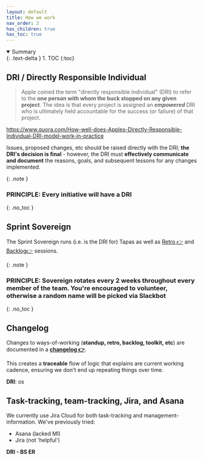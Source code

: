 ```yaml
---
layout: default
title: How we work
nav_order: 3
has_children: true
has_toc: true
---
```

<details open markdown="block">
  <summary>
    Summary
  </summary>
  {: .text-delta }
1. TOC
{:toc}
</details>

## DRI / Directly Responsible Individual

> Apple coined the term "directly responsible individual" (DRI) to refer to the **one person with whom the buck stopped on any given project**. The idea is that every project is assigned an ***empowered*** DRI who is ultimately held accountable for the success (or failure) of that project.

https://www.quora.com/How-well-does-Apples-Directly-Responsible-Individual-DRI-model-work-in-practice

Issues, proposed changes, etc should be raised directly with the DRI; **the DRI's decision is final** - however, the DRI must **effectively communicate and document** the reasons, goals, and subsequent lessons for any changes implemented.

{: .note }
### PRINCIPLE: **Every initiative** will have a **DRI**
{: .no_toc }

## Sprint Sovereign

The Sprint Sovereign runs (i.e. is the DRI for) Tapas as well as [Retro 👉](https://github.com/DeloitteDigitalUK/xLab/wiki) and [Backlog👉](https://github.com/DeloitteDigitalUK/xLab/wiki) sessions.

{: .note }
### PRINCIPLE: Sovereign rotates every 2 weeks throughout every member of the team. You're encouraged to volunteer, otherwise a random name will be picked via Slackbot
{: .no_toc }

## Changelog

Changes to ways-of-working (**standup, retro, backlog, toolkit, etc**) are documented in a **[changelog 👉](Changelog)**.

This creates a **traceable** flow of logic that explains are current working cadence, ensuring we don't end up repeating things over time.

**DRI**: os

## Task-tracking, team-tracking, Jira, and Asana

We currently use Jira Cloud for both task-tracking and management-information.
We've previously tried:
* Asana (lacked MI)
* Jira (not 'helpful')

**DRI - BS ER**
